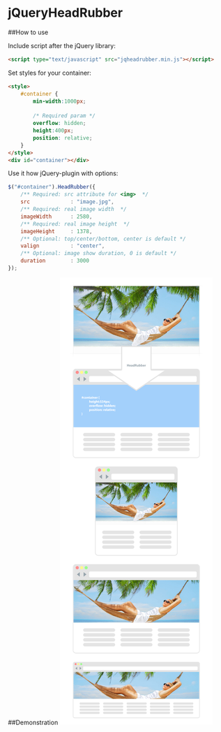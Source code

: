 jQueryHeadRubber
================

##How to use

Include script after the jQuery library:
```HTML
<script type="text/javascript" src="jqheadrubber.min.js"></script>
```

Set styles for your container:
```HTML
<style>
    #container { 
		min-width:1000px;
		
		/* Required param */
		overflow: hidden; 
		height:400px; 
		position: relative;
	}
</style>
<div id="container"></div>
```

Use it how jQuery-plugin with options:
```JavaScript
$("#container").HeadRubber({
	/** Required: src attribute for <img>  */
	src 			: "image.jpg",
	/** Required: real image width  */
	imageWidth 		: 2580,
	/** Required: real image height  */
	imageHeight 	: 1378,
	/** Optional: top/center/bottom, center is default */
	valign			: "center",
	/** Optional: image show duration, 0 is default */
	duration		: 3000
});
```

##Demonstration
![](stuff/readme_preview.png)